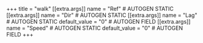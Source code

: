 +++
title = "walk"
[[extra.args]]
name = "Ref" # AUTOGEN STATIC
[[extra.args]]
name = "Dir" # AUTOGEN STATIC
[[extra.args]]
name = "Lag" # AUTOGEN STATIC
default_value = "0" # AUTOGEN FIELD
[[extra.args]]
name = "Speed" # AUTOGEN STATIC
default_value = "0" # AUTOGEN FIELD
+++